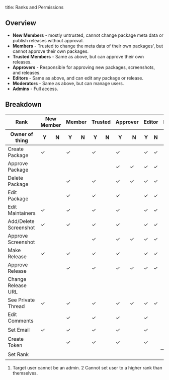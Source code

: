 title: Ranks and Permissions

## Overview

* **New Members** - mostly untrusted, cannot change package meta data or publish releases without approval.
* **Members** - Trusted to change the meta data of their own packages', but cannot approve their own packages.
* **Trusted Members** - Same as above, but can approve their own releases.
* **Approvers** - Responsible for approving new packages, screenshots, and releases.
* **Editors** - Same as above, and can edit any package or release.
* **Moderators** - Same as above, but can manage users.
* **Admins** - Full access.

## Breakdown

<table class="table table-striped ranks-table">
	<thead>
		<tr>
			<th>Rank</th>
			<th colspan=2 class="NEW_MEMBER">New Member</th>
			<th colspan=2 class="MEMBER">Member</th>
			<th colspan=2 class="TRUSTED_MEMBER">Trusted</th>
            <th colspan=2 class="APPROVER">Approver</th>
			<th colspan=2 class="EDITOR">Editor</th>
			<th colspan=2 class="MODERATOR">Moderator</th>
			<th colspan=2 class="ADMIN">Admin</th>
		</tr>
		<tr>
			<th>Owner of thing</th>
			<th>Y</th>
			<th>N</th>
			<th>Y</th>
			<th>N</th>
			<th>Y</th>
			<th>N</th>
			<th>Y</th>
			<th>N</th>
			<th>Y</th>
			<th>N</th>
			<th>Y</th>
			<th>N</th>
			<th>Y</th>
			<th>N</th>
		</tr>
	</thead>
	<tbody>
		<tr>
			<td>Create Package</td>
			<td>✓</td> <!-- new -->
			<td></td>
			<td>✓</td> <!-- member -->
			<td></td>
			<td>✓</td> <!-- trusted member -->
			<td></td>
			<td>✓</td> <!-- approver -->
			<td></td>
			<td>✓</td> <!-- editor -->
			<td>✓</td>
			<td>✓</td> <!-- moderator -->
			<td>✓</td>
			<td>✓</td> <!-- admin -->
			<td>✓</td>
		</tr>
		<tr>
			<td>Approve Package</td>
			<td></td> <!-- new -->
			<td></td>
			<td></td> <!-- member -->
			<td></td>
			<td></td> <!-- trusted member -->
			<td></td>
			<td>✓</td> <!-- approver -->
			<td>✓</td>
			<td>✓</td> <!-- editor -->
			<td>✓</td>
			<td>✓</td> <!-- moderator -->
			<td>✓</td>
			<td>✓</td> <!-- admin -->
			<td>✓</td>
		</tr>
		<tr>
			<td>Delete Package</td>
			<td></td> <!-- new -->
			<td></td>
			<td>✓</td> <!-- member -->
			<td></td>
			<td>✓</td> <!-- trusted member -->
			<td></td>
			<td>✓</td> <!-- approver -->
			<td>✓</td>
			<td>✓</td> <!-- editor -->
			<td>✓</td>
			<td>✓</td> <!-- moderator -->
			<td>✓</td>
			<td>✓</td> <!-- admin -->
			<td>✓</td>
		</tr>
		<tr>
			<td>Edit Package</td>
			<td></td> <!-- new -->
			<td></td>
			<td>✓</td> <!-- member -->
			<td></td>
			<td>✓</td> <!-- trusted member -->
			<td></td>
			<td>✓</td> <!-- approver -->
			<td></td>
			<td>✓</td> <!-- editor -->
			<td>✓</td>
			<td>✓</td> <!-- moderator -->
			<td>✓</td>
			<td>✓</td> <!-- admin -->
			<td>✓</td>
		</tr>
		<tr>
			<td>Edit Maintainers</td>
			<td>✓</td> <!-- new -->
			<td></td>
			<td>✓</td> <!-- member -->
			<td></td>
			<td>✓</td> <!-- trusted member -->
			<td></td>
			<td>✓</td> <!-- approver -->
			<td></td>
			<td>✓</td> <!-- editor -->
			<td>✓</td>
			<td>✓</td> <!-- moderator -->
			<td>✓</td>
			<td>✓</td> <!-- admin -->
			<td>✓</td>
		</tr>
		<tr>
			<td>Add/Delete Screenshot</td>
			<td>✓</td> <!-- new -->
			<td></td>
			<td>✓</td> <!-- member -->
			<td></td>
			<td>✓</td> <!-- trusted member -->
			<td></td>
			<td>✓</td> <!-- approver -->
			<td></td>
			<td>✓</td> <!-- editor -->
			<td>✓</td>
			<td>✓</td> <!-- moderator -->
			<td>✓</td>
			<td>✓</td> <!-- admin -->
			<td>✓</td>
		</tr>
		<tr>
			<td>Approve Screenshot</td>
			<td></td> <!-- new -->
			<td></td>
			<td></td> <!-- member -->
			<td></td>
			<td>✓</td> <!-- trusted member -->
			<td></td>
			<td>✓</td> <!-- approver -->
			<td>✓</td>
			<td>✓</td> <!-- editor -->
			<td>✓</td>
			<td>✓</td> <!-- moderator -->
			<td>✓</td>
			<td>✓</td> <!-- admin -->
			<td>✓</td>
		</tr>
		<tr>
			<td>Make Release</td>
			<td>✓</td> <!-- new -->
			<td></td>
			<td>✓</td> <!-- member -->
			<td></td>
			<td>✓</td> <!-- trusted member -->
			<td></td>
			<td>✓</td> <!-- approver -->
			<td></td>
			<td>✓</td> <!-- editor -->
			<td>✓</td>
			<td>✓</td> <!-- moderator -->
			<td>✓</td>
			<td>✓</td> <!-- admin -->
			<td>✓</td>
		</tr>
		<tr>
			<td>Approve Release</td>
			<td></td> <!-- new -->
			<td></td>
			<td>✓</td> <!-- member -->
			<td></td>
			<td>✓</td> <!-- trusted member -->
			<td></td>
			<td>✓</td> <!-- approver -->
			<td>✓</td>
			<td>✓</td> <!-- editor -->
			<td>✓</td>
			<td>✓</td> <!-- moderator -->
			<td>✓</td>
			<td>✓</td> <!-- admin -->
			<td>✓</td>
		</tr>
		<tr>
			<td>Change Release URL</td>
			<td></td> <!-- new -->
			<td></td>
			<td></td> <!-- member -->
			<td></td>
			<td></td> <!-- trusted member -->
			<td></td>
			<td></td> <!-- approver -->
			<td></td>
			<td></td> <!-- editor -->
			<td></td>
			<td></td> <!-- moderator -->
			<td></td>
			<td>✓</td> <!-- admin -->
			<td>✓</td>
		</tr>
		<tr>
			<td>See Private Thread</td>
			<td>✓</td> <!-- new -->
			<td></td>
			<td>✓</td> <!-- member -->
			<td></td>
			<td>✓</td> <!-- trusted member -->
			<td></td>
			<td>✓</td> <!-- approver -->
			<td>✓</td>
			<td>✓</td> <!-- editor -->
			<td>✓</td>
			<td>✓</td> <!-- moderator -->
			<td>✓</td>
			<td>✓</td> <!-- admin -->
			<td>✓</td>
		</tr>
		<tr>
			<td>Edit Comments</td>
			<td></td> <!-- new -->
			<td></td>
			<td>✓</td> <!-- member -->
			<td></td>
			<td>✓</td> <!-- trusted member -->
			<td></td>
			<td>✓</td> <!-- approver -->
			<td></td>
			<td>✓</td> <!-- editor -->
			<td></td>
			<td>✓</td> <!-- moderator -->
			<td></td>
			<td>✓</td> <!-- admin -->
			<td></td>
		</tr>
		<tr>
			<td>Set Email</td>
			<td>✓</td> <!-- new -->
			<td></td>
			<td>✓</td> <!-- member -->
			<td></td>
			<td>✓</td> <!-- trusted member -->
			<td></td>
			<td>✓</td> <!-- approver -->
			<td></td>
			<td>✓</td> <!-- editor -->
			<td></td>
			<td>✓</td> <!-- moderator -->
			<th>✓<sup>2</sup></th>
			<td>✓</td> <!-- admin -->
			<td>✓</td>
		</tr>
		<tr>
			<td>Create Token</td>
			<td></td> <!-- new -->
			<td></td>
			<td>✓</td> <!-- member -->
			<td></td>
			<td>✓</td> <!-- trusted member -->
			<td></td>
			<td>✓</td> <!-- approver -->
			<td></td>
			<td>✓</td> <!-- editor -->
			<td></td>
			<td>✓</td> <!-- moderator -->
			<th>✓<sup>2</sup></th>
			<td>✓</td> <!-- admin -->
			<td>✓</td>
		</tr>
		<tr>
			<td>Set Rank</td>
			<td></td> <!-- new -->
			<td></td>
			<td></td> <!-- member -->
			<td></td>
			<td></td> <!-- trusted member -->
			<td></td>
			<td></td> <!-- approver -->
			<td></td>
			<td></td> <!-- editor -->
			<td></td>
			<th>✓<sup>2</sup></th> <!-- moderator -->
			<th>✓<sup>1</sup><sup>2</sup></th>
			<td>✓</td> <!-- admin -->
			<td>✓</td>
		</tr>
	</tbody>
</table>


1. Target user cannot be an admin.
2 Cannot set user to a higher rank than themselves.
